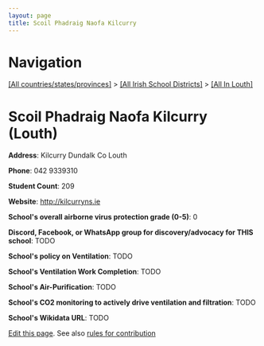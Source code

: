```yaml
---
layout: page
title: Scoil Phadraig Naofa Kilcurry
---
```

# Navigation

[[All countries/states/provinces]](../../..) > [[All Irish School Districts]](../..) > [[All In Louth]](..)

# Scoil Phadraig Naofa Kilcurry (Louth)

**Address**: Kilcurry Dundalk Co Louth

**Phone**: 042 9339310

**Student Count**: 209

**Website**: <http://kilcurryns.ie>

**School's overall airborne virus protection grade (0-5)**: 0

**Discord, Facebook, or WhatsApp group for discovery/advocacy for THIS school**: TODO

**School's policy on Ventilation**: TODO

**School's Ventilation Work Completion**: TODO

**School's Air-Purification**: TODO

**School's CO2 monitoring to actively drive ventilation and filtration**: TODO

**School's Wikidata URL**: TODO


[Edit this page](https://github.com/ventilate-schools/Ireland/edit/main/./Louth/Scoil_Phadraig_Naofa_Kilcurry.md). See also [rules for contribution](../../../contribution-rules/)